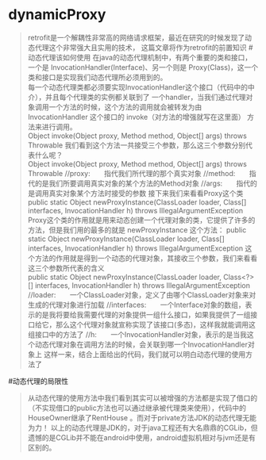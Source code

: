 # dynamicProxy
>retrofit是一个解耦性非常高的网络请求框架，最近在研究的时候发现了动态代理这个非常强大且实用的技术，
    这篇文章将作为retrofit的前置知识
#动态代理该如何使用
>在java的动态代理机制中，有两个重要的类和接口，一个是 InvocationHandler(Interface)、另一个则是 
    Proxy(Class)，这一个类和接口是实现我们动态代理所必须用到的。    
    每一个动态代理类都必须要实现InvocationHandler这个接口（代码中的中介），并且每个代理类的实例都关联到了
    一个handler，当我们通过代理对象调用一个方法的时候，这个方法的调用就会被转发为由InvocationHandler
    这个接口的 invoke（对方法的增强就写在这里面） 方法来进行调用。    
    Object invoke(Object proxy, Method method, Object[] args) throws Throwable
    我们看到这个方法一共接受三个参数，那么这三个参数分别代表什么呢？    
    Object invoke(Object proxy, Method method, Object[] args) throws Throwable
    //proxy:　　指代我们所代理的那个真实对象
    //method:　　指代的是我们所要调用真实对象的某个方法的Method对象
    //args:　　指代的是调用真实对象某个方法时接受的参数
    接下来我们来看看Proxy这个类    
    public static Object newProxyInstance(ClassLoader loader, Class<?>[] interfaces,  InvocationHandler h)  throws IllegalArgumentException
    Proxy这个类的作用就是用来动态创建一个代理对象的类，它提供了许多的方法，但是我们用的最多的就是 newProxyInstance 这个方法：    
    public static Object newProxyInstance(ClassLoader loader, Class<?>[] interfaces,  InvocationHandler h)  throws IllegalArgumentException
    这个方法的作用就是得到一个动态的代理对象，其接收三个参数，我们来看看这三个参数所代表的含义    
    public static Object newProxyInstance(ClassLoader loader, Class<?>[] interfaces, InvocationHandler h) throws IllegalArgumentException    
    //loader:　　一个ClassLoader对象，定义了由哪个ClassLoader对象来对生成的代理对象进行加载
    //interfaces:　　一个Interface对象的数组，表示的是我将要给我需要代理的对象提供一组什么接口，如果我提供了一组接口给它，那么这个代理对象就宣称实现了该接口(多态)，这样我就能调用这组接口中的方法了
    //h:　　一个InvocationHandler对象，表示的是当我这个动态代理对象在调用方法的时候，会关联到哪一个InvocationHandler对象上
    这样一来，结合上面给出的代码，我们就可以明白动态代理的使用方法了

#动态代理的局限性
>从动态代理的使用方法中我们看到其实可以被增强的方法都是实现了借口的（不实现借口的public方法也可以通过继承被代理类来使用），代码中的HouseOwner继承了RentHouse 。而对于private方法JDK的动态代理无能为力！
    以上的动态代理是JDK的，对于java工程还有大名鼎鼎的CGLib，但遗憾的是CGLib并不能在android中使用，android虚拟机相对与jvm还是有区别的。